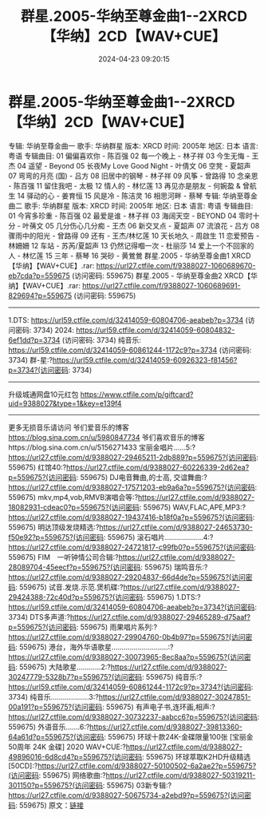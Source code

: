 ﻿---
title: 群星.2005-华纳至尊金曲1--2XRCD【华纳】2CD【WAV+CUE】
date: 2024-04-23 09:20:15
categories: WAV车载音乐、镜像
tags: 华语中文
---
# 群星.2005-华纳至尊金曲1--2XRCD【华纳】2CD【WAV+CUE】

专辑: 华纳至尊金曲一
歌手: 华纳群星
版本: XRCD
时间: 2005年
地区: 日本
语言: 粤语
专辑曲目:
01 偏偏喜欢你 - 陈百强
02 每一个晚上 - 林子祥
03 今生无悔 - 王杰
04 遥望 - Beyond
05 长夜My Love Good Night - 叶倩文
06 空凳 - 夏韶声
07 弯弯的月亮 (国) - 吕方
08 旧居中的钢琴 - 林子祥
09 风筝 - 曾路得
10 念亲恩 - 陈百强
11 留住我吧 - 太极
12 情人的 - 林忆莲
13 再见亦是朋友 - 何婉盈 & 曾航生
14 驿动的心 - 姜育恒
15 风是冷 - 陈洁灵
16 相思河畔 - 蔡琴
专辑: 华纳至尊金曲二
歌手: 华纳群星
版本: XRCD
时间: 2005年
地区: 日本
语言: 粤语
专辑曲目:
01 今宵多珍重 - 陈百强
02 最爱是谁 - 林子祥
03 海阔天空 - BEYOND
04 零时十分 - 叶蒨文
05 几分伤心几分痴 - 王杰
06 新交叉点 - 夏韶声
07 流浪花 - 吕方
08 骤雨中的阳光 - 曾路得
09 还有 - 王杰/林忆莲
10 天长地久 - 周啟生
11 恋爱预告 - 林姍姍
12 车站 - 苏芮/夏韶声
13 仍然记得嗰一次 - 杜丽莎
14 爱上一个不回家的人 - 林忆莲
15 三年 - 蔡琴
16 哭砂 - 黄鶯鶯
群星.2005 - 华纳至尊金曲1 XRCD【华纳】【WAV+CUE】.rar:
https://url27.ctfile.com/f/9388027-1060689670-eb7cda?p=559675
(访问密码: 559675)
群星.2005 - 华纳至尊金曲2 XRCD【华纳】【WAV+CUE】.rar: https://url27.ctfile.com/f/9388027-1060689691-829694?p=559675
(访问密码: 559675)
***********************************************************************************************
1.DTS: https://url59.ctfile.com/d/32414059-60804706-aeabeb?p=3734
(访问密码: 3734)
2024: https://url59.ctfile.com/d/32414059-60804832-6ef1dd?p=3734
(访问密码: 3734)
纯音乐: https://url59.ctfile.com/d/32414059-60861244-1172c9?p=3734
(访问密码: 3734)
群-星:?https://url59.ctfile.com/d/32414059-60926323-f81456?p=3734?(访问密码:
3734)
*****************************************************
升级城通网盘10元红包
https://www.ctfile.com/p/giftcard?uid=9388027&type=1&key=e139f4
**************************
更多无损音乐请访问
爷们爱音乐的博客
https://blog.sina.com.cn/u/5980847734
爷们喜欢音乐的博客https://blog.sina.com.cn/u/5156271433
宝丽金唱片......5:?https://url27.ctfile.com/d/9388027-29465211-2db889?p=559675?(访问密码:
559675)
红馆40:?https://url27.ctfile.com/d/9388027-60226339-2d62ea?p=559675?(访问密码:
559675)
DJ电音舞曲,的士高, 交谊舞曲:?https://url27.ctfile.com/d/9388027-17571203-eb9a6a?p=559675?(访问密码:
559675)
mkv,mp4,vob,RMVB演唱会等:?https://url27.ctfile.com/d/9388027-18082931-cdeac0?p=559675?(访问密码:
559675)
WAV,FLAC,APE,MP3:?https://url27.ctfile.com/d/9388027-19437416-b18f0a?p=559675?(访问密码:
559675)
明达顶级发烧精选:?https://url27.ctfile.com/d/9388027-24653730-f50e92?p=559675?(访问密码:
559675)
滚石唱片...................4:?https://url27.ctfile.com/d/9388027-24721817-c99fb0?p=559675?(访问密码:
559675)
FIM　一听钟情公司合辑:?https://url27.ctfile.com/d/9388027-28089704-45eecf?p=559675?(访问密码:
559675)
瑞鸣音乐:?https://url27.ctfile.com/d/9388027-29204837-66d4de?p=559675?(访问密码:
559675)
试音.发烧.示范.煲机碟:?https://url27.ctfile.com/d/9388027-29424388-72c40d?p=559675?(访问密码:
559675)
1.DTS:?https://url59.ctfile.com/d/32414059-60804706-aeabeb?p=3734?(访问密码:
3734)
DTS多声道:?https://url27.ctfile.com/d/9388027-29465289-d75aaf?p=559675?(访问密码:
559675)
雨果唱片系列:?https://url27.ctfile.com/d/9388027-29904760-0b4b97?p=559675?(访问密码:
559675)
港台，海外华语歌星............................:?https://url27.ctfile.com/d/9388027-30073965-8ec8aa?p=559675?(访问密码:
559675)
大陆歌星............2:?https://url27.ctfile.com/d/9388027-30247779-5328b7?p=559675?(访问密码:
559675)
纯音乐:?https://url59.ctfile.com/d/32414059-60861244-1172c9?p=3734?(访问密码:
3734)
纯音乐...................3:?https://url27.ctfile.com/d/9388027-30247851-00a191?p=559675?(访问密码:
559675)
有声电子书,连环画,相声:?https://url27.ctfile.com/d/9388027-30732237-aabcc6?p=559675?(访问密码:
559675)
外语音乐.......6:?https://url27.ctfile.com/d/9388027-39813360-64a61d?p=559675?(访问密码:
559675)
环球十款24K-金碟限量100张 [宝丽金50周年 24K 金碟] 2020 WAV+CUE:?https://url27.ctfile.com/d/9388027-49896016-6d8cd4?p=559675?(访问密码:
559675)
环球萃取K2HD升级精选[50CD]:?https://url27.ctfile.com/d/9388027-50100502-6a2ae2?p=559675?(访问密码:
559675)
网络歌曲:?https://url27.ctfile.com/d/9388027-50319211-301150?p=559675?(访问密码:
559675)
03新专辑:?https://url27.ctfile.com/d/9388027-50675734-a2ebd9?p=559675?(访问密码:
559675)
原文：[链接](https://blog.sina.com.cn/s/blog_1647c7e76010315as.html)